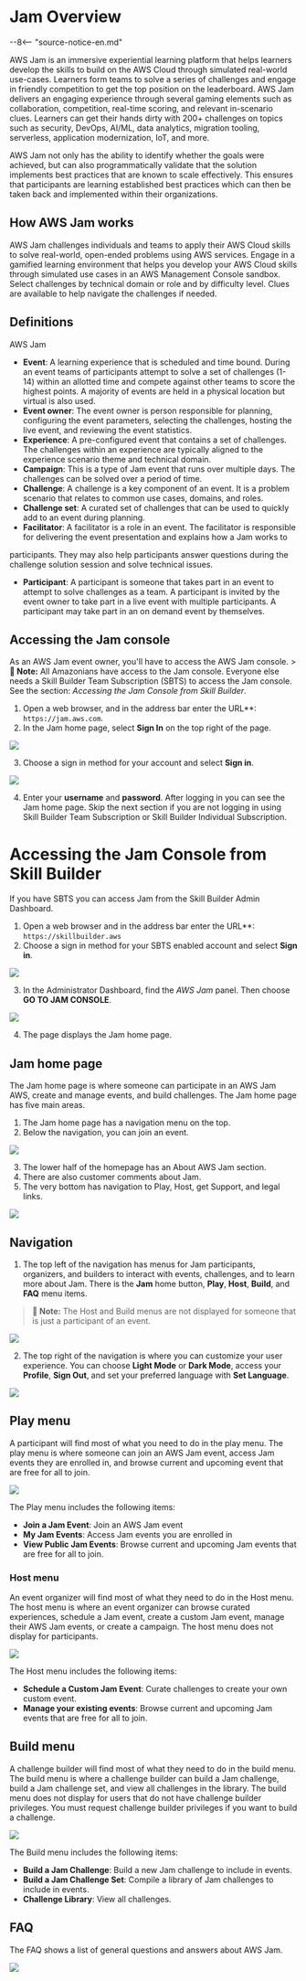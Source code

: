 # Jam Overview

--8<-- "source-notice-en.md"

AWS Jam is an immersive experiential learning platform that helps learners develop the skills to build on the AWS Cloud through simulated real-world use-cases. Learners form teams to solve a series of challenges and engage in friendly competition to get the top position on the leaderboard. AWS Jam delivers an engaging experience through several gaming elements such as collaboration, competition, real-time scoring, and relevant in-scenario clues. Learners can get their hands dirty with 200+ challenges on topics such as security, DevOps, AI/ML, data analytics, migration tooling, serverless, application modernization, IoT, and more.

AWS Jam not only has the ability to identify whether the goals were achieved, but can also programmatically validate that the solution implements best practices that are known to scale effectively. This ensures that participants are learning established best practices which can then be taken back and implemented within their organizations.

## How AWS Jam works

AWS Jam challenges individuals and teams to apply their AWS Cloud skills to solve real-world, open-ended problems using AWS services. Engage in a gamified learning environment that helps you develop your AWS Cloud skills through simulated use cases in an AWS Management Console sandbox. Select challenges by technical domain or role and by difficulty level. Clues are available to help navigate the challenges if needed.

## Definitions

AWS Jam

- **Event**: A learning experience that is scheduled and time bound. During an event teams of participants attempt to solve a set of challenges (1-14) within an allotted time and compete against other teams to score the highest points. A majority of events are held in a physical location but virtual is also used.
- **Event owner**: The event owner is person responsible for planning, configuring the event parameters, selecting the challenges, hosting the live event, and reviewing the event statistics.
- **Experience**: A pre-configured event that contains a set of challenges. The challenges within an experience are typically aligned to the experience scenario theme and technical domain.
- **Campaign**: This is a type of Jam event that runs over multiple days. The challenges can be solved over a period of time.
- **Challenge**: A challenge is a key component of an event. It is a problem scenario that relates to common use cases, domains, and roles.
- **Challenge set**: A curated set of challenges that can be used to quickly add to an event during planning.
- **Facilitator**: A facilitator is a role in an event. The facilitator is responsible for delivering the event presentation and explains how a Jam works to

participants. They may also help participants answer questions during the challenge solution session and solve technical issues.

- **Participant**: A participant is someone that takes part in an event to attempt to solve challenges as a team. A participant is invited by the event owner to take part in a live event with multiple participants. A participant may take part in an on demand event by themselves.

## Accessing the Jam console

As an AWS Jam event owner, you'll have to access the AWS Jam console. > **📝 Note:** All Amazonians have access to the Jam console. Everyone else needs a Skill Builder Team Subscription (SBTS) to access the Jam console. See the section: *Accessing the Jam Console from Skill Builder*.

1. Open a web browser, and in the address bar enter the URL**: `https://jam.aws.com`.
2. In the Jam home page, select **Sign In** on the top right of the page.

![](images/jam-homepage-sign-in-button.jpeg)

3. Choose a sign in method for your account and select **Sign in**.

![](images/signin-method-selection.jpeg)

4. Enter your **username** and **password**. After logging in you can see the Jam home page. Skip the next section if you are not logging in using Skill Builder Team Subscription or Skill Builder Individual Subscription.

# Accessing the Jam Console from Skill Builder

If you have SBTS you can access Jam from the Skill Builder Admin Dashboard.

1. Open a web browser and in the address bar enter the URL**: `https://skillbuilder.aws`
2. Choose a sign in method for your SBTS enabled account and select **Sign in**.

![](images/event-creation-six-steps-process.jpeg)

3. In the Administrator Dashboard, find the *AWS Jam* panel. Then choose **GO TO JAM CONSOLE**.

![](images/skillbuilder-dashboard-go-to-jam-console.jpeg)

4. The page displays the Jam home page.

## Jam home page

The Jam home page is where someone can participate in an AWS Jam AWS, create and manage events, and build challenges. The Jam home page has five main areas.

1. The Jam home page has a navigation menu on the top.
2. Below the navigation, you can join an event.

![](images/jam-homepage-join-events.jpeg)

3. The lower half of the homepage has an About AWS Jam section.
4. There are also customer comments about Jam.
5. The very bottom has navigation to Play, Host, get Support, and legal links.

![](images/jam-homepage-bottom-section.jpeg)

## Navigation

1. The top left of the navigation has menus for Jam participants, organizers, and builders to interact with events, challenges, and to learn more about Jam. There is the **Jam** home button, **Play**, **Host**, **Build**, and **FAQ** menu items.

> **📝 Note:** The Host and Build menus are not displayed for someone that is just a participant of an event.

![](images/jam-navigation-menu.jpeg)

2. The top right of the navigation is where you can customize your user experience. You can choose **Light Mode** or **Dark Mode**, access your **Profile**, **Sign Out**, and set your preferred language with **Set Language**.

![](images/jam-user-settings.jpeg)

## Play menu

A participant will find most of what you need to do in the play menu. The play menu is where someone can join an AWS Jam event, access Jam events they are enrolled in, and browse current and upcoming event that are free for all to join.

![](images/jam-play-menu.jpeg)

The Play menu includes the following items:

- ****Join a Jam Event****: Join an AWS Jam event
- ****My Jam Events****: Access Jam events you are enrolled in
- ****View Public Jam Events****: Browse current and upcoming Jam events that are free for all to join.

### Host menu

An event organizer will find most of what they need to do in the Host menu. The host menu is where an event organizer can browse curated experiences, schedule a Jam event, create a custom Jam event, manage their AWS Jam events, or create a campaign. The host menu does not display for participants.

![](images/jam-host-menu.jpeg)

The Host menu includes the following items:

- ****Schedule a Custom Jam Event****: Curate challenges to create your own custom event.
- ****Manage your existing events****: Browse current and upcoming Jam events that are free for all to join.

## Build menu

A challenge builder will find most of what they need to do in the build menu. The build menu is where a challenge builder can build a Jam challenge, build a Jam challenge set, and view all challenges in the library. The build menu does not display for users that do not have challenge builder privileges. You must request challenge builder privileges if you want to build a challenge.

![](images/jam-build-menu.jpeg)

The Build menu includes the following items:

- ****Build a Jam Challenge****: Build a new Jam challenge to include in events.
- ****Build a Jam Challenge Set****: Compile a library of Jam challenges to include in events.
- ****Challenge Library****: View all challenges.

## FAQ

The FAQ shows a list of general questions and answers about AWS Jam.

![](images/jam-faq-page.jpeg)
